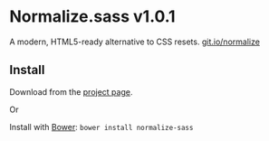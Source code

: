 Normalize.sass v1.0.1
==============
A modern, HTML5-ready alternative to CSS resets. [git.io/normalize](http://git.io/normalize)

## Install
Download from the [project page](https://github.com/pyp/normalize.sass/).

Or

Install with [Bower](http://bower.io/): `bower install normalize-sass`